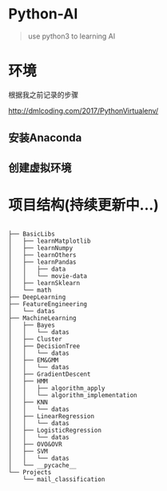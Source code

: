 # Python-AI

> use python3 to learning AI

# 环境

根据我之前记录的步骤

http://dmlcoding.com/2017/PythonVirtualenv/

## 安装Anaconda

##  创建虚拟环境

# 项目结构(持续更新中...)

```

├── BasicLibs
│   ├── learnMatplotlib
│   ├── learnNumpy
│   ├── learnOthers
│   ├── learnPandas
│   │   ├── data
│   │   └── movie-data
│   ├── learnSklearn
│   └── math
├── DeepLearning
├── FeatureEngineering
│   └── datas
├── MachineLearning
│   ├── Bayes
│   │   └── datas
│   ├── Cluster
│   ├── DecisionTree
│   │   └── datas
│   ├── EM&GMM
│   │   └── datas
│   ├── GradientDescent
│   ├── HMM
│   │   ├── algorithm_apply
│   │   └── algorithm_implementation
│   ├── KNN
│   │   └── datas
│   ├── LinearRegression
│   │   └── datas
│   ├── LogisticRegression
│   │   └── datas
│   ├── OVO&OVR
│   ├── SVM
│   │   └── datas
│   └── __pycache__
└── Projects
    └── mail_classification

```